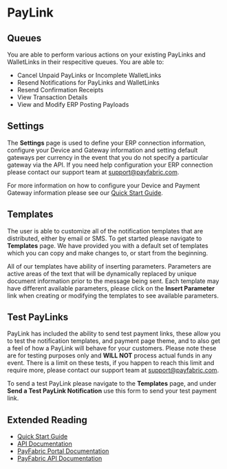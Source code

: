 PayLink
=======

Queues
------

You are able to perform various actions on your existing PayLinks and WalletLinks in their respecitive queues.  You are able to:

* Cancel Unpaid PayLinks or Incomplete WalletLinks
* Resend Notifications for PayLinks and WalletLinks
* Resend Confirmation Receipts
* View Transaction Details
* View and Modify ERP Posting Payloads

Settings
--------

The **Settings** page is used to define your ERP connection information, configure your Device and Gateway information and setting default gateways per currency in the event that you do not specify a particular gateway via the API.  If you need help configuration your ERP connection please contact our support team at <support@payfabric.com>.

For more information on how to configure your Device and Payment Gateway information please see our [Quick Start Guide](https://github.com/PayLink/Portal/wiki/Quick-Start-Guide).


Templates
---------

The user is able to customize all of the notification templates that are distributed, either by email or SMS.  To get started please navigate to **Templates** page.  We have provided you with a default set of templates which you can copy and make changes to, or start from the beginning.

All of our templates have ability of inserting parameters.  Parameters are active areas of the text that will be dynamically replaced by unique document information prior to the message being sent.  Each template may have different available parameters, please click on the **Insert Parameter** link when creating or modifying the templates to see available parameters.


Test PayLinks
-------------

PayLink has included the ability to send test payment links, these allow you to test the notification templates, and payment page theme, and to also get a feel of how a PayLink will behave for your customers.  Please note these are for testing purposes only and **WILL NOT** process actual funds in any event.  There is a limit on these tests, if you happen to reach this limit and require more, please contact our support team at <support@payfabric.com>.  

To send a test PayLink please navigate to the **Templates** page, and under **Send a Test PayLink Notification** use this form to send your test payment link.

Extended Reading
----------------

* [Quick Start Guide](https://github.com/PayLink/Portal/Quick%20Start%20Guide.md)
* [API Documentation](https://github.com/PayLink/APIs)
* [PayFabric Portal Documentation](https://github.com/PayFabric/Portal)
* [PayFabric API Documentation](https://github.com/PayFabric/APIs)
